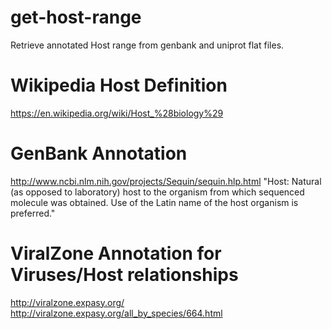 # get-host-range
Retrieve annotated Host range from genbank and uniprot flat files.

# Wikipedia Host Definition
https://en.wikipedia.org/wiki/Host_%28biology%29

# GenBank Annotation
http://www.ncbi.nlm.nih.gov/projects/Sequin/sequin.hlp.html
"Host: Natural (as opposed to laboratory) host to the organism from which sequenced molecule was obtained. Use of the Latin name of the host organism is preferred."

# ViralZone Annotation for Viruses/Host relationships
http://viralzone.expasy.org/
http://viralzone.expasy.org/all_by_species/664.html
